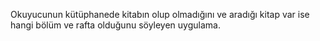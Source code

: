 Okuyucunun kütüphanede kitabın olup olmadığını ve aradığı kitap var ise hangi bölüm ve rafta olduğunu söyleyen uygulama.
